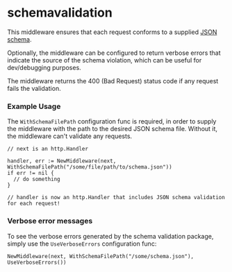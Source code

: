 # schemavalidation

This middleware ensures that each request conforms to a supplied [JSON
schema](http://json-schema.org/).

Optionally, the middleware can be configured to return verbose errors that
indicate the source of the schema violation, which can be useful for
dev/debugging purposes.

The middleware returns the 400 (Bad Request) status code if any request fails
the validation.

### Example Usage

The `WithSchemaFilePath` configuration func is required, in order to supply the
middleware with the path to the desired JSON schema file.  Without it, the
middleware can't validate any requests.

```
// next is an http.Handler

handler, err := NewMiddleware(next, WithSchemaFilePath("/some/file/path/to/schema.json"))
if err != nil {
  // do something
}

// handler is now an http.Handler that includes JSON schema validation for each request!
```

### Verbose error messages

To see the verbose errors generated by the schema validation package, simply
use the `UseVerboseErrors` configuration func:

```
NewMiddleware(next, WithSchemaFilePath("/some/schema.json"), UseVerboseErrors())
```
